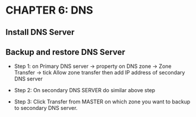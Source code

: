 # CHAPTER 6: DNS

## Install DNS Server

## Backup and restore DNS Server

- Step 1: on Primary DNS server -> property on DNS zone -> Zone Transfer -> tick Allow zone transfer  then add IP address of secondary DNS server

- Step 2: On secondary DNS SERVER do similar above step

- Step 3: Click Transfer from MASTER on which zone you want to backup to secondary DNS server.

